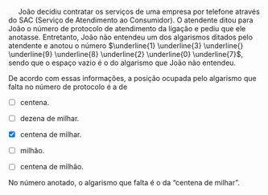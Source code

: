 

     João decidiu contratar os serviços de uma empresa por telefone através do SAC (Serviço de Atendimento ao Consumidor). O atendente ditou para João o número de protocolo de atendimento da ligação e pediu que ele anotasse. Entretanto, João não entendeu um dos algarismos ditados pelo atendente e anotou o número $\underline{1} \underline{3} \underline{} \underline{9} \underline{8} \underline{2} \underline{0} \underline{7}$, sendo que o espaço vazio é o do algarismo que João não entendeu.

De acordo com essas informações, a posição ocupada pelo algarismo que falta no número de protocolo é a de



- [ ] centena.
- [ ] dezena de milhar.
- [x] centena de milhar.
- [ ] milhão.
- [ ] centena de milhão.


No número anotado, o algarismo que falta é o da “centena de milhar”.
